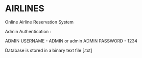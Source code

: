 # AIRLINES
Online Airline Reservation System


Admin Authentication : 

ADMIN USERNAME - ADMIN or admin
ADMIN PASSWORD - 1234

Database is stored in a binary text file [.txt]

